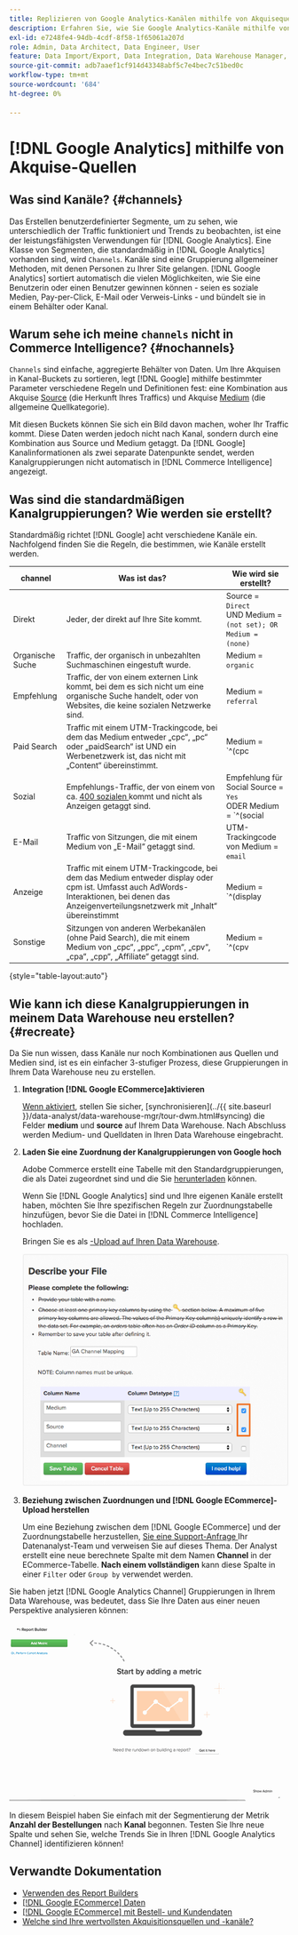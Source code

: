 ```yaml
---
title: Replizieren von Google Analytics-Kanälen mithilfe von Akquisequellen
description: Erfahren Sie, wie Sie Google Analytics-Kanäle mithilfe von Akquisequellen replizieren.
exl-id: e7248fe4-94db-4cdf-8f58-1f65061a207d
role: Admin, Data Architect, Data Engineer, User
feature: Data Import/Export, Data Integration, Data Warehouse Manager, Commerce Tables
source-git-commit: adb7aaef1cf914d43348abf5c7e4bec7c51bed0c
workflow-type: tm+mt
source-wordcount: '684'
ht-degree: 0%

---
```


# [!DNL Google Analytics] mithilfe von Akquise-Quellen

## Was sind Kanäle? {#channels}

Das Erstellen benutzerdefinierter Segmente, um zu sehen, wie unterschiedlich der Traffic funktioniert und Trends zu beobachten, ist eine der leistungsfähigsten Verwendungen für [!DNL Google Analytics]. Eine Klasse von Segmenten, die standardmäßig in [!DNL Google Analytics] vorhanden sind, wird `Channels`. Kanäle sind eine Gruppierung allgemeiner Methoden, mit denen Personen zu Ihrer Site gelangen.  [!DNL Google Analytics] sortiert automatisch die vielen Möglichkeiten, wie Sie eine Benutzerin oder einen Benutzer gewinnen können - seien es soziale Medien, Pay-per-Click, E-Mail oder Verweis-Links - und bündelt sie in einem Behälter oder Kanal.

## Warum sehe ich meine `channels` nicht in Commerce Intelligence? {#nochannels}

`Channels` sind einfache, aggregierte Behälter von Daten. Um Ihre Akquisen in Kanal-Buckets zu sortieren, legt [!DNL Google] mithilfe bestimmter Parameter verschiedene Regeln und Definitionen fest: eine Kombination aus Akquise [Source](https://support.google.com/analytics/answer/1033173?hl=en) (die Herkunft Ihres Traffics) und Akquise [Medium](https://support.google.com/analytics/answer/6099206?hl=en) (die allgemeine Quellkategorie).

Mit diesen Buckets können Sie sich ein Bild davon machen, woher Ihr Traffic kommt. Diese Daten werden jedoch nicht nach Kanal, sondern durch eine Kombination aus Source und Medium getaggt. Da [!DNL Google] Kanalinformationen als zwei separate Datenpunkte sendet, werden Kanalgruppierungen nicht automatisch in [!DNL Commerce Intelligence] angezeigt.

## Was sind die standardmäßigen Kanalgruppierungen? Wie werden sie erstellt?

Standardmäßig richtet [!DNL Google] acht verschiedene Kanäle ein. Nachfolgend finden Sie die Regeln, die bestimmen, wie Kanäle erstellt werden.

| **channel** | **Was ist das?** | **Wie wird sie erstellt?** |
|---|---|---|
| Direkt | Jeder, der direkt auf Ihre Site kommt. | Source = `Direct`<br>UND Medium = `(not set); OR Medium = (none)` |
| Organische Suche | Traffic, der organisch in unbezahlten Suchmaschinen eingestuft wurde. | Medium = `organic` |
| Empfehlung | Traffic, der von einem externen Link kommt, bei dem es sich nicht um eine organische Suche handelt, oder von Websites, die keine sozialen Netzwerke sind. | Medium = `referral` |
| Paid Search | Traffic mit einem UTM-Trackingcode, bei dem das Medium entweder „cpc“, „pc“ oder „paidSearch“ ist UND ein Werbenetzwerk ist, das nicht mit „Content“ übereinstimmt. | Medium = `^(cpc|ppc|paidsearch)$`<br>UND-Werbenetzwerk ≠ `Content` |
| Sozial | Empfehlungs-Traffic, der von einem von ca. [400 sozialen ](https://www.annielytics.com/blog/analytics/sites-google-analytics-includes-in-social-reports/) kommt und nicht als Anzeigen getaggt sind. | Empfehlung für Social Source = `Yes`<br>ODER Medium = `^(social|social-network|social-media|sm|social network|social media)$` |
| E-Mail | Traffic von Sitzungen, die mit einem Medium von „E-Mail“ getaggt sind. | UTM-Trackingcode von Medium = `email` |
| Anzeige | Traffic mit einem UTM-Trackingcode, bei dem das Medium entweder display oder cpm ist. Umfasst auch AdWords-Interaktionen, bei denen das Anzeigenverteilungsnetzwerk mit „Inhalt“ übereinstimmt | Medium = `^(display|cpm|banner)$`<br>ODER Anzeigenverteilungsnetzwerk = `Content`<br>UND Anzeigenformat ≠ `Text` |
| Sonstige | Sitzungen von anderen Werbekanälen (ohne Paid Search), die mit einem Medium von „cpc“, „ppc“, „cpm“, „cpv“, „cpa“, „cpp“, „Affiliate“ getaggt sind. | Medium = `^(cpv|cpa|cpp|content-text)$` |

{style="table-layout:auto"}

## Wie kann ich diese Kanalgruppierungen in meinem Data Warehouse neu erstellen? {#recreate}

Da Sie nun wissen, dass Kanäle nur noch Kombinationen aus Quellen und Medien sind, ist es ein einfacher 3-stufiger Prozess, diese Gruppierungen in Ihrem Data Warehouse neu zu erstellen.

1. **Integration [!DNL Google ECommerce]aktivieren**

   [Wenn aktiviert](../importing-data/integrations/google-ecommerce.md), stellen Sie sicher, [synchronisieren](../{{ site.baseurl }}/data-analyst/data-warehouse-mgr/tour-dwm.html#syncing) die Felder **medium** und **source** auf Ihrem Data Warehouse. Nach Abschluss werden Medium- und Quelldaten in Ihren Data Warehouse eingebracht.

1. **Laden Sie eine Zuordnung der Kanalgruppierungen von Google hoch**

   Adobe Commerce erstellt eine Tabelle mit den Standardgruppierungen, die als Datei zugeordnet sind und die Sie [herunterladen](../../assets/ga-channel-mapping.csv) können.

   Wenn Sie [!DNL Google Analytics] sind und Ihre eigenen Kanäle erstellt haben, möchten Sie Ihre spezifischen Regeln zur Zuordnungstabelle hinzufügen, bevor Sie die Datei in [!DNL Commerce Intelligence] hochladen.

   Bringen Sie es als [-Upload auf Ihren Data Warehouse](../importing-data/connecting-data/using-file-uploader.md).

   ![](../../assets/Setting_Primary_Keys.png)

1. **Beziehung zwischen Zuordnungen und [!DNL Google ECommerce]-Upload herstellen**

   Um eine Beziehung zwischen dem [!DNL Google ECommerce] und der Zuordnungstabelle herzustellen, [ Sie eine Support-Anfrage ](../../guide-overview.md#Submitting-a-Support-Ticket) Ihr Datenanalyst-Team und verweisen Sie auf dieses Thema. Der Analyst erstellt eine neue berechnete Spalte mit dem Namen **Channel** in der ECommerce-Tabelle. **Nach einem vollständigen** kann diese Spalte in einer `Filter` oder `Group by` verwendet werden.

Sie haben jetzt [!DNL Google Analytics Channel] Gruppierungen in Ihrem Data Warehouse, was bedeutet, dass Sie Ihre Daten aus einer neuen Perspektive analysieren können:

![Segmentieren der Metrik „Anzahl der Bestellungen“ nach Kanal](../../assets/GA_Channel_Gif.gif)

In diesem Beispiel haben Sie einfach mit der Segmentierung der Metrik **Anzahl der Bestellungen** nach **Kanal** begonnen. Testen Sie Ihre neue Spalte und sehen Sie, welche Trends Sie in Ihren [!DNL Google Analytics Channel] identifizieren können!

## Verwandte Dokumentation

* [Verwenden des Report Builders](../../tutorials/using-visual-report-builder.md)
* [[!DNL Google ECommerce] Daten](../importing-data/integrations/google-ecommerce-data.md)
* [[!DNL Google ECommerce] mit Bestell- und Kundendaten](../data-warehouse-mgr/bldg-google-ecomm-dim.md)
* [Welche sind Ihre wertvollsten Akquisitionsquellen und -kanäle?](../analysis/most-value-source-channel.md)
